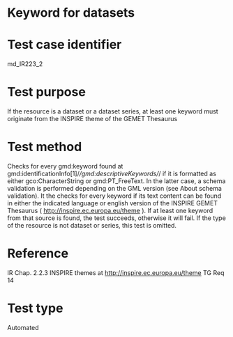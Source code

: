 
# Keyword for datasets

# Test case identifier	

md_IR223_2

# Test purpose	

If the resource is a dataset or a dataset series, at least one keyword must originate from the INSPIRE theme of the GEMET Thesaurus

# Test method	

Checks for every gmd:keyword found at gmd:identificationInfo[1]/*/gmd:descriptiveKeywords/*/ 
if it is formatted as either gco:CharacterString or gmd:PT_FreeText. In the latter case, a schema validation is 
performed depending on the GML version (see About schema validation). It the checks for every keyword if its text content 
can be found in either the indicated language or english version 
 of the INSPIRE GEMET Thesaurus ( http://inspire.ec.europa.eu/theme ). If at least one keyword from that source is found, the test succeeds, otherwise it will fail.
If the type of the resource is not dataset or series, this test is omitted.



# Reference	 

IR Chap. 2.2.3
INSPIRE themes at http://inspire.ec.europa.eu/theme
TG Req 14

# Test type	

Automated



